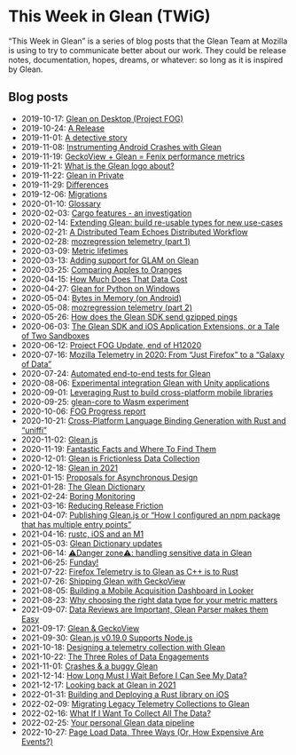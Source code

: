 # This Week in Glean (TWiG)

“This Week in Glean” is a series of blog posts that the Glean Team at Mozilla is using to try to communicate better about our work.
They could be release notes, documentation, hopes, dreams, or whatever: so long as it is inspired by Glean.

## Blog posts

* 2019-10-17: [Glean on Desktop (Project FOG)](https://chuttenblog.wordpress.com/2019/10/17/this-week-in-glean-glean-on-desktop-project-fog/)
* 2019-10-24: [A Release](https://fnordig.de/2019/10/24/this-week-in-glean/)
* 2019-11-01: [A detective story](http://droettboom.com/blog/2019/11/01/this-week-in-glean-november-1-2019/)
* 2019-11-08: [Instrumenting Android Crashes with Glean](https://blogoftravis.wordpress.com/2019/11/08/this-week-in-glean-2019-11-08/)
* 2019-11-19: [GeckoView + Glean = Fenix performance metrics](https://www.a2p.it/wordpress/tech-stuff/mozilla/geckoview-glean-fenix-performance-metrics/)
* 2019-11-21: [What is the Glean logo about?](https://dianaciufo.wordpress.com/2019/10/11/glean-graphic-identity-for-mozilla-firefox/)
* 2019-11-22: [Glean in Private](https://chuttenblog.wordpress.com/2019/11/22/this-week-in-glean-glean-in-private/)
* 2019-11-29: [Differences](https://fnordig.de/2019/11/29/this-week-in-glean/)
* 2019-12-06: [Migrations](https://brizental.github.io/2019/12/06/this-week-in-glean-migrations.html)
* 2020-01-10: [Glossary](https://brizental.github.io/2020/01/10/this-week-in-glean-glossary.html)
* 2020-02-03: [Cargo features - an investigation](https://fnordig.de/2020/02/03/this-week-in-glean/)
* 2020-02-14: [Extending Glean: build re-usable types for new use-cases](https://www.a2p.it/wordpress/tech-stuff/mozilla/extending-glean-build-re-usable-types-for-new-use-cases/)
* 2020-02-21: [A Distributed Team Echoes Distributed Workflow](https://chuttenblog.wordpress.com/2020/02/21/this-week-in-glean-a-distributed-team-echoes-distributed-workflow/)
* 2020-02-28: [mozregression telemetry (part 1)](https://wlach.github.io/blog/2020/02/this-week-in-glean-special-guest-post-mozregression-telemetry-part-1/)
* 2020-03-09: [Metric lifetimes](https://blog.mozilla.org/data/2020/03/09/this-week-in-glean-metric-lifetimes/)
* 2020-03-13: [Adding support for GLAM on Glean](https://blog.mozilla.org/data/2020/03/13/this-week-in-glean-adding-support-for-glam-on-glean/)
* 2020-03-25: [Comparing Apples to Oranges](https://blog.mozilla.org/data/2020/03/25/this-week-in-glean-comparing-apples-to-oranges/)
* 2020-04-15: [How Much Does That Data Cost](https://chuttenblog.wordpress.com/2020/04/15/this-week-in-glean-how-much-does-that-data-cost/)
* 2020-04-27: [Glean for Python on Windows](https://blog.mozilla.org/data/2020/04/27/this-week-in-glean-glean-for-python-on-windows/)
* 2020-05-04: [Bytes in Memory (on Android)](https://fnordig.de/2020/05/04/this-week-in-glean/)
* 2020-05-08: [mozregression telemetry (part 2)](https://wlach.github.io/blog/2020/05/this-week-in-glean-mozregression-telemetry-part-2/)
* 2020-05-26: [How does the Glean SDK send gzipped pings](https://blog.mozilla.org/data/2020/05/26/how-does-the-glean-sdk-send-gzipped-pings/)
* 2020-06-03: [The Glean SDK and iOS Application Extensions, or a Tale of Two Sandboxes](https://blog.mozilla.org/data/2020/06/03/this-week-in-glean-the-glean-sdk-and-ios-application-extensions-or-a-tale-of-two-sandboxes/)
* 2020-06-12: [Project FOG Update, end of H12020](https://blog.mozilla.org/data/2020/06/12/this-week-in-glean-project-fog-update-end-of-h12020/)
* 2020-07-16: [Mozilla Telemetry in 2020: From “Just Firefox” to a “Galaxy of Data”](https://blog.mozilla.org/data/2020/07/16/mozilla-telemetry-in-2020-from-just-firefox-to-a-galaxy-of-data/)
* 2020-07-24: [Automated end-to-end tests for Glean](https://blog.mozilla.org/data/2020/07/24/this-week-in-glean-automated-end-to-end-tests-for-glean/)
* 2020-08-06: [Experimental integration Glean with Unity applications](https://blog.mozilla.org/data/2020/08/06/experimental-integration-glean-with-unity-applications/)
* 2020-09-01: [Leveraging Rust to build cross-platform mobile libraries](https://blog.mozilla.org/data/2020/09/01/twig-leveraging-rust/)
* 2020-09-25: [glean-core to Wasm experiment](https://blog.mozilla.org/data/2020/09/25/this-week-in-glean-glean-core-to-wasm-experiment/)
* 2020-10-06: [FOG Progress report](https://blog.mozilla.org/data/2020/10/06/this-week-in-glean-fog-progress-report/)
* 2020-10-21: [Cross-Platform Language Binding Generation with Rust and “uniffi”](https://blog.mozilla.org/data/2020/10/21/this-week-in-glean-cross-platform-language-binding-generation-with-rust-and-uniffi/)
* 2020-11-02: [Glean.js](https://blog.mozilla.org/data/2020/11/02/this-week-in-glean-glean-js/)
* 2020-11-19: [Fantastic Facts and Where To Find Them](https://blog.mozilla.org/data/2020/11/19/this-week-in-glean-fantastic-facts-and-where-to-find-them/)
* 2020-12-01: [Glean is Frictionless Data Collection](https://blog.mozilla.org/data/2020/12/01/this-week-in-glean-glean-is-frictionless-data-collection/)
* 2020-12-18: [Glean in 2021](https://fnordig.de/2020/12/18/glean-in-2021/)
* 2021-01-15: [Proposals for Asynchronous Design](https://blog.mozilla.org/data/2021/01/15/this-week-in-glean-proposals-for-asynchronous-design/)
* 2021-01-28: [The Glean Dictionary](https://blog.mozilla.org/data/2021/01/27/this-week-in-glean-the-glean-dictionary/)
* 2021-02-24: [Boring Monitoring](https://blog.mozilla.org/data/2021/02/24/this-week-in-glean-boring-monitoring/)
* 2021-03-16: [Reducing Release Friction](https://blog.mozilla.org/data/2021/03/16/this-week-in-glean-reducing-release-friction/)
* 2021-04-07: [Publishing Glean.js or “How I configured an npm package that has multiple entry points”](https://blog.mozilla.org/data/2021/04/07/this-week-in-glean-publishing-glean-js/)
* 2021-04-16: [rustc, iOS and an M1](https://blog.mozilla.org/data/2021/04/16/this-week-in-glean-rustc-ios-and-an-m1/)
* 2021-05-03: [Glean Dictionary updates](https://blog.mozilla.org/data/2021/06/02/this-week-in-glean-glean-dictionary-updates/)
* 2021-06-14: [⚠️Danger zone⚠️: handling sensitive data in Glean](https://blog.mozilla.org/data/2021/06/11/danger-zone-handling-sensitive-data-in-glean/)
* 2021-06-25: [Funday!](https://fnordig.de/2021/06/25/funday/)
* 2021-07-22: [Firefox Telemetry is to Glean as C++ is to Rust](https://blog.mozilla.org/data/2021/07/22/this-week-in-glean-firefox-telemetry-is-to-glean-as-c-is-to-rust/)
* 2021-07-26: [Shipping Glean with GeckoView](https://blog.mozilla.org/data/2021/07/26/this-week-in-glean-shipping-glean-with-geckoview/)
* 2021-08-05: [Building a Mobile Acquisition Dashboard in Looker](https://blog.mozilla.org/data/2021/08/05/this-week-in-glean-building-a-mobile-acquisition-dashboard-in-looker/)
* 2021-08-23: [Why choosing the right data type for your metric matters](https://blog.mozilla.org/data/2021/08/23/this-week-in-glean-why-choosing-the-right-data-type-for-your-metric-matters/)
* 2021-09-07: [Data Reviews are Important, Glean Parser makes them Easy ](https://blog.mozilla.org/data/2021/09/07/this-week-in-glean-data-reviews-are-important-glean-parser-makes-them-easy/)
* 2021-09-17: [Glean & GeckoView](https://blog.mozilla.org/data/2021/09/17/this-week-in-glean-glean-geckoview/)
* 2021-09-30: [Glean.js v0.19.0 Supports Node.js](https://blog.mozilla.org/data/2021/09/30/this-week-in-glean-announcement-glean-js-v0-19-0-supports-node-js/)
* 2021-10-18: [Designing a telemetry collection with Glean](https://blog.mozilla.org/data/2021/10/18/this-week-in-glean-designing-a-telemetry-collection-with-glean/)
* 2021-10-22: [The Three Roles of Data Engagements](https://blog.mozilla.org/data/2021/10/22/this-week-in-glean-the-three-roles-of-data-engagements/)
* 2021-11-01: [Crashes & a buggy Glean](https://blog.mozilla.org/data/2021/11/01/this-week-in-glean-crashes-a-buggy-glean/)
* 2021-12-14: [How Long Must I Wait Before I Can See My Data?](https://blog.mozilla.org/data/2021/12/14/this-week-in-glean-how-long-must-i-wait-before-i-can-see-my-data/)
* 2021-12-17: [Looking back at Glean in 2021](https://blog.mozilla.org/data/2021/12/17/this-week-in-glean-looking-back-at-glean-in-2021/)
* 2022-01-31: [Building and Deploying a Rust library on iOS](https://blog.mozilla.org/data/2022/01/31/this-week-in-glean-building-and-deploying-a-rust-library-on-ios/)
* 2022-02-09: [Migrating Legacy Telemetry Collections to Glean](https://blog.mozilla.org/data/2022/02/09/this-week-in-glean-migrating-legacy-telemetry-collections-to-glean/)
* 2022-02-16: [What If I Want To Collect All The Data?](https://blog.mozilla.org/data/2022/02/16/this-week-in-glean-what-if-i-want-to-collect-all-the-data/)
* 2022-02-25: [Your personal Glean data pipeline](https://blog.mozilla.org/data/2022/02/25/this-week-in-glean-your-personal-glean-data-pipeline/)
* 2022-10-27: [Page Load Data, Three Ways (Or, How Expensive Are Events?)](https://blog.mozilla.org/data/2022/10/27/this-week-in-glean-page-load-data-three-ways-or-how-expensive-are-events/)
